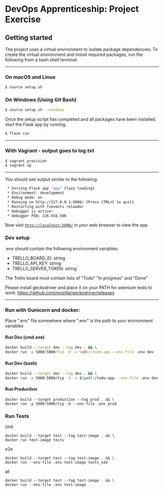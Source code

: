 # DevOps Apprenticeship: Project Exercise

## Getting started

The project uses a virtual environment to isolate package dependencies. To create the virtual environment and install required packages, run the following from a bash shell terminal:

---------------------
### On macOS and Linux
```bash
$ source setup.sh
```
### On Windows (Using Git Bash)
```bash
$ source setup.sh --windows
```


Once the setup script has completed and all packages have been installed, start the Flask app by running:
```bash
$ flask run
```
--------------------

### With Vagrant - output goes to log.txt
```bash
$ vagrant provision
$ vagrant up
```

------------


You should see output similar to the following:
```bash
 * Serving Flask app "app" (lazy loading)
 * Environment: development
 * Debug mode: on
 * Running on http://127.0.0.1:5000/ (Press CTRL+C to quit)
 * Restarting with fsevents reloader
 * Debugger is active!
 * Debugger PIN: 226-556-590
```
Now visit [`http://localhost:5000/`](http://localhost:5000/) in your web browser to view the app.

### Dev setup
.env should contain the following environment variables:
- TRELLO_BOARD_ID: string
- TRELLO_API_KEY: string
- TRELLO_SERVER_TOKEN: string 

The Trello board must contain lists of "Todo" "In progress" and "Done"

Please install geckodriver and place it on your PATH for selenium tests to work: https://github.com/mozilla/geckodriver/releases


-------

### Run with Gunicorn and docker:
Place ".env" file somewhere where ".env" is the path to your environment variables

#### Run Dev (cmd.exe)
```cmd
docker build --target dev --tag dev . && \
docker run -p 5000:5000/tcp -d -v %cd%:/todo-app --env-file .env dev
```

#### Run Dev (bash)
```bash
docker build --target dev --tag dev . && \
docker run -p 5000:5000/tcp -d -v $(pwd):/todo-app --env-file .env dev
```

#### Run Production
```
docker build --target production --tag prod . && \
docker run -p 5000:5000/tcp -d --env-file .env prod
```



### Run Tests
Unit
```
docker build --target test --tag test-image . && \
docker run test-image tests
```

e2e
```
docker build --target test --tag test-image . && \
docker run --env-file .env test-image tests_e2e
```

all
```
docker build --target test --tag test-image . && \
docker run --env-file .env test-image
```

